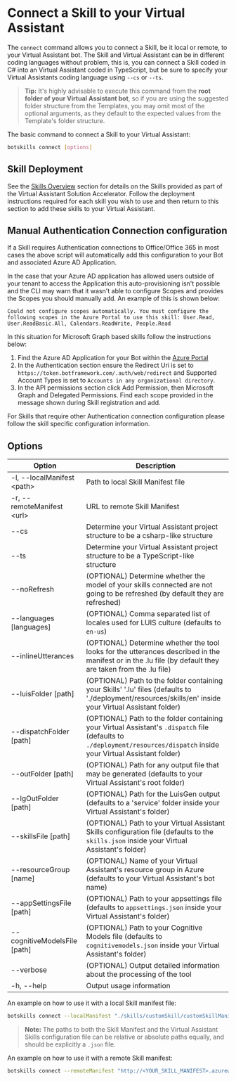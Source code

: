 # Connect a Skill to your Virtual Assistant

The `connect` command allows you to connect a Skill, be it local or remote, to your Virtual Assistant bot. The Skill and Virtual Assistant can be in different coding languages without problem, this is, you can connect a Skill coded in C# into an Virtual Assistant coded in TypeScript, but be sure to specify your Virtual Assistants coding language using `--cs` or `--ts`.

> **Tip:** It's highly advisable to execute this command from the **root folder of your Virtual Assistant bot**, so if you are using the suggested folder structure from the Templates, you may omit most of the optional arguments, as they default to the expected values from the Template's folder structure.

The basic command to connect a Skill to your Virtual Assistant:

```bash
botskills connect [options]
```

## Skill Deployment
See the [Skills Overview]({{site.baseurl}}/overview/skills) section for details on the Skills provided as part of the Virtual Assistant Solution Accelerator. Follow the deployment instructions required for each skill you wish to use and then return to this section to add these skills to your Virtual Assistant.

## Manual Authentication Connection configuration

If a Skill requires Authentication connections to Office/Office 365 in most cases the above script will automatically add this configuration to your Bot and associated Azure AD Application.

In the case that your Azure AD application has allowed users outside of your tenant to access the Application this auto-provisioning isn't possible and the CLI may warn that it wasn't able to configure Scopes and provides the Scopes you should manually add. An example of this is shown below:

```
Could not configure scopes automatically. You must configure the following scopes in the Azure Portal to use this skill: User.Read, User.ReadBasic.All, Calendars.ReadWrite, People.Read
```

In this situation for Microsoft Graph based skills follow the instructions below:

1. Find the Azure AD Application for your Bot within the [Azure Portal](https://ms.portal.azure.com/#blade/Microsoft_AAD_IAM/ActiveDirectoryMenuBlade/RegisteredAppsPreview)
2. In the Authentication section ensure the Redirect Uri is set to `https://token.botframework.com/.auth/web/redirect` and Supported Account Types is set to `Accounts in any organizational directory`.
3. In the API permissions section click Add Permission, then Microsoft Graph and Delegated Permissions. Find each scope provided in the message shown during Skill registration and add.

For Skills that require other Authentication connection configuration please follow the skill specific configuration information.

## Options

| Option                        | Description                                                                                                                                                                         |
|-------------------------------|-------------------------------------------------------------------------------------------------------------------------------------------------------------------------------------|
| -l, --localManifest \<path>   | Path to local Skill Manifest file                                                                                                                                                   |
| -r, --remoteManifest \<url>   | URL to remote Skill Manifest                                                                                                                                                        |
| --cs                          | Determine your Virtual Assistant project structure to be a csharp-like structure                                                                                                    |
| --ts                          | Determine your Virtual Assistant project structure to be a TypeScript-like structure                                                                                                |
| --noRefresh                   | (OPTIONAL) Determine whether the model of your skills connected are not going to be refreshed (by default they are refreshed)                                                       |
| --languages [languages]       | (OPTIONAL) Comma separated list of locales used for LUIS culture (defaults to `en-us`)                                                                                              |
| --inlineUtterances            | (OPTIONAL) Determine whether the tool looks for the utterances described in the manifest or in the .lu file (by default they are taken from the .lu file) |
| --luisFolder [path]           | (OPTIONAL) Path to the folder containing your Skills' '.lu' files (defaults to './deployment/resources/skills/en' inside your Virtual Assistant folder)                             |
| --dispatchFolder [path]       | (OPTIONAL) Path to the folder containing your Virtual Assistant's `.dispatch` file (defaults to `./deployment/resources/dispatch` inside your Virtual Assistant folder)          |
| --outFolder [path]            | (OPTIONAL) Path for any output file that may be generated (defaults to your Virtual Assistant's root folder)                                                                        |
| --lgOutFolder [path]          | (OPTIONAL) Path for the LuisGen output (defaults to a 'service' folder inside your Virtual Assistant's folder)                                                                      |
| --skillsFile [path]           | (OPTIONAL) Path to your Virtual Assistant Skills configuration file (defaults to the `skills.json` inside your Virtual Assistant's folder)                                           |
| --resourceGroup [name]        | (OPTIONAL) Name of your Virtual Assistant's resource group in Azure (defaults to your Virtual Assistant's bot name)                                                                 |
| --appSettingsFile [path]      | (OPTIONAL) Path to your appsettings file (defaults to `appsettings.json` inside your Virtual Assistant's folder)                                                                    |
| --cognitiveModelsFile [path]  | (OPTIONAL) Path to your Cognitive Models file (defaults to `cognitivemodels.json` inside your Virtual Assistant's folder)                                                           |
| --verbose                     | (OPTIONAL) Output detailed information about the processing of the tool                                                                                                             |
| -h, --help                    | Output usage information                                                                                                                                                            |

An example on how to use it with a local Skill manifest file:

```bash
botskills connect --localManifest "./skills/customSkill/customSkillManifest.json" --skillsFile "./skills.json" --cs --verbose
```

> **Note:** The paths to both the Skill Manifest and the Virtual Assistant Skills configuration file can be relative or absolute paths equally, and should be explicitly a `.json` file.

An example on how to use it with a remote Skill manifest:

```bash
botskills connect --remoteManifest "http://<YOUR_SKILL_MANIFEST>.azurewebsites.net/api/skill/manifest" --skillsFile "./skills.json" --cs --verbose
```